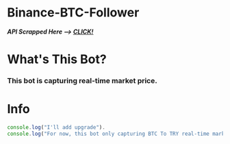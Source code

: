 # Binance-BTC-Follower

***API Scrapped Here --> <a href="(https://www.binance.com/tr/trade/BTC_TRY?theme=dark&type=spot)">CLICK!</a>***

# What's This Bot?
<h3>This bot is capturing real-time market price.</h3>

# Info
```js
console.log("I'll add upgrade").
console.log("For now, this bot only capturing BTC To TRY real-time market price.")
```

